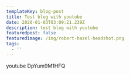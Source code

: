 ```yaml
---
templateKey: blog-post
title: Test blog with youtube
date: 2020-01-03T03:09:21.239Z
description: test blog with youtube
featuredpost: false
featuredimage: /img/robert-hazel-headshot.png
tags:
  - ''
---
```

youtube DpYum9M1HFQ
